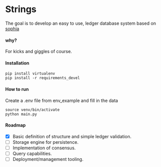 # Strings

The goal is to develop an easy to use, ledger database system based on [sophia](http://sophia.systems)

#### why?
For kicks and giggles of course.

#### Installation

```
pip install virtualenv
pip install -r requirements_devel
```

#### How to run

Create a .env file from env_example and fill in the data

```
source venv/bin/activate
python main.py
```

#### Roadmap

- [x] Basic definition of structure and simple ledger validation.
- [ ] Storage engine for persistence.
- [ ] Implementation of consensus.
- [ ] Query capabilities.
- [ ] Deployment/management tooling.